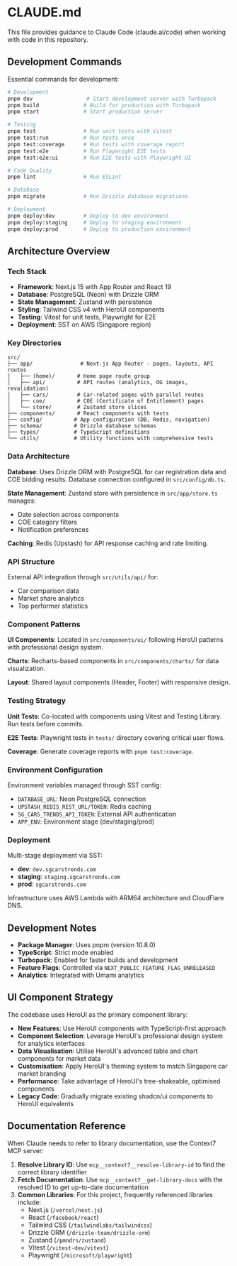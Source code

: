 # CLAUDE.md

This file provides guidance to Claude Code (claude.ai/code) when working with code in this repository.

## Development Commands

Essential commands for development:

```bash
# Development
pnpm dev                 # Start development server with Turbopack
pnpm build              # Build for production with Turbopack
pnpm start              # Start production server

# Testing
pnpm test               # Run unit tests with Vitest
pnpm test:run           # Run tests once
pnpm test:coverage      # Run tests with coverage report
pnpm test:e2e           # Run Playwright E2E tests
pnpm test:e2e:ui        # Run E2E tests with Playwright UI

# Code Quality
pnpm lint               # Run ESLint

# Database
pnpm migrate            # Run Drizzle database migrations

# Deployment
pnpm deploy:dev         # Deploy to dev environment
pnpm deploy:staging     # Deploy to staging environment
pnpm deploy:prod        # Deploy to production environment
```

## Architecture Overview

### Tech Stack
- **Framework**: Next.js 15 with App Router and React 19
- **Database**: PostgreSQL (Neon) with Drizzle ORM
- **State Management**: Zustand with persistence
- **Styling**: Tailwind CSS v4 with HeroUI components
- **Testing**: Vitest for unit tests, Playwright for E2E
- **Deployment**: SST on AWS (Singapore region)

### Key Directories

```
src/
├── app/               # Next.js App Router - pages, layouts, API routes
│   ├── (home)/       # Home page route group
│   ├── api/          # API routes (analytics, OG images, revalidation)
│   ├── cars/         # Car-related pages with parallel routes
│   ├── coe/          # COE (Certificate of Entitlement) pages
│   └── store/        # Zustand store slices
├── components/       # React components with tests
├── config/          # App configuration (DB, Redis, navigation)
├── schema/          # Drizzle database schemas
├── types/           # TypeScript definitions
└── utils/           # Utility functions with comprehensive tests
```

### Data Architecture

**Database**: Uses Drizzle ORM with PostgreSQL for car registration data and COE bidding results. Database connection configured in `src/config/db.ts`.

**State Management**: Zustand store with persistence in `src/app/store.ts` manages:
- Date selection across components
- COE category filters
- Notification preferences

**Caching**: Redis (Upstash) for API response caching and rate limiting.

### API Structure

External API integration through `src/utils/api/` for:
- Car comparison data
- Market share analytics
- Top performer statistics

### Component Patterns

**UI Components**: Located in `src/components/ui/` following HeroUI patterns with professional design system.

**Charts**: Recharts-based components in `src/components/charts/` for data visualization.

**Layout**: Shared layout components (Header, Footer) with responsive design.

### Testing Strategy

**Unit Tests**: Co-located with components using Vitest and Testing Library. Run tests before commits.

**E2E Tests**: Playwright tests in `tests/` directory covering critical user flows.

**Coverage**: Generate coverage reports with `pnpm test:coverage`.

### Environment Configuration

Environment variables managed through SST config:
- `DATABASE_URL`: Neon PostgreSQL connection
- `UPSTASH_REDIS_REST_URL/TOKEN`: Redis caching
- `SG_CARS_TRENDS_API_TOKEN`: External API authentication
- `APP_ENV`: Environment stage (dev/staging/prod)

### Deployment

Multi-stage deployment via SST:
- **dev**: `dev.sgcarstrends.com`
- **staging**: `staging.sgcarstrends.com` 
- **prod**: `sgcarstrends.com`

Infrastructure uses AWS Lambda with ARM64 architecture and CloudFlare DNS.

## Development Notes

- **Package Manager**: Uses pnpm (version 10.8.0)
- **TypeScript**: Strict mode enabled
- **Turbopack**: Enabled for faster builds and development
- **Feature Flags**: Controlled via `NEXT_PUBLIC_FEATURE_FLAG_UNRELEASED`
- **Analytics**: Integrated with Umami analytics

## UI Component Strategy

The codebase uses HeroUI as the primary component library:

- **New Features**: Use HeroUI components with TypeScript-first approach
- **Component Selection**: Leverage HeroUI's professional design system for analytics interfaces
- **Data Visualisation**: Utilise HeroUI's advanced table and chart components for market data
- **Customisation**: Apply HeroUI's theming system to match Singapore car market branding
- **Performance**: Take advantage of HeroUI's tree-shakeable, optimised components
- **Legacy Code**: Gradually migrate existing shadcn/ui components to HeroUI equivalents

## Documentation Reference

When Claude needs to refer to library documentation, use the Context7 MCP server:

1. **Resolve Library ID**: Use `mcp__context7__resolve-library-id` to find the correct library identifier
2. **Fetch Documentation**: Use `mcp__context7__get-library-docs` with the resolved ID to get up-to-date documentation
3. **Common Libraries**: For this project, frequently referenced libraries include:
   - Next.js (`/vercel/next.js`)
   - React (`/facebook/react`)
   - Tailwind CSS (`/tailwindlabs/tailwindcss`)
   - Drizzle ORM (`/drizzle-team/drizzle-orm`)
   - Zustand (`/pmndrs/zustand`)
   - Vitest (`/vitest-dev/vitest`)
   - Playwright (`/microsoft/playwright`)
